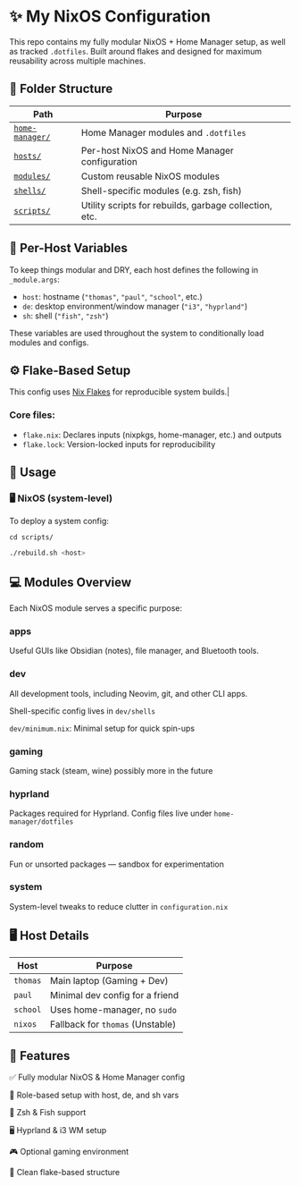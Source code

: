 # ✨ My NixOS Configuration

This repo contains my fully modular NixOS + Home Manager setup, as well as tracked `.dotfiles`. Built around flakes and designed for maximum reusability across multiple machines.


## 📁 Folder Structure

| Path           | Purpose                                                             |
|----------------|---------------------------------------------------------------------|
| [`home-manager/`](./home-manager) | Home Manager modules and `.dotfiles`                     |
| [`hosts/`](./hosts)             | Per-host NixOS and Home Manager configuration            |
| [`modules/`](./modules)         | Custom reusable NixOS modules                           |
| [`shells/`](./shells)           | Shell-specific modules (e.g. zsh, fish)                  |
| [`scripts/`](./scripts)         | Utility scripts for rebuilds, garbage collection, etc.   |


## 🧠 Per-Host Variables

To keep things modular and DRY, each host defines the following in `_module.args`:

- `host`: hostname (`"thomas"`, `"paul"`, `"school"`, etc.)
- `de`: desktop environment/window manager (`"i3"`, `"hyprland"`)
- `sh`: shell (`"fish"`, `"zsh"`)

These variables are used throughout the system to conditionally load modules and configs.


## ⚙️ Flake-Based Setup

This config uses [Nix Flakes](https://nixos.wiki/wiki/Flakes) for reproducible system builds.|

### Core files:

- `flake.nix`: Declares inputs (nixpkgs, home-manager, etc.) and outputs
- `flake.lock`: Version-locked inputs for reproducibility


## 🚀 Usage

### 🖥️ NixOS (system-level)

To deploy a system config:

`cd scripts/`

```bash
./rebuild.sh <host>
```

## 💻 Modules Overview

Each NixOS module serves a specific purpose:

### apps
Useful GUIs like Obsidian (notes), file manager, and Bluetooth tools.

### dev
All development tools, including Neovim, git, and other CLI apps.

Shell-specific config lives in `dev/shells`

`dev/minimum.nix`: Minimal setup for quick spin-ups

### gaming

Gaming stack (steam, wine) possibly more in the future

### hyprland
Packages required for Hyprland. Config files live under `home-manager/dotfiles`

### random
Fun or unsorted packages — sandbox for experimentation

### system
System-level tweaks to reduce clutter in `configuration.nix`

## 🖥️ Host Details

|Host    |Purpose                           |
|--------|----------------------------------|
|`thomas`| Main laptop (Gaming + Dev)       |
|`paul`  | Minimal dev config for a friend  |
|`school`| Uses home-manager, no `sudo`     |
|`nixos` | Fallback for `thomas` (Unstable) |

## 🌟 Features

✅ Fully modular NixOS & Home Manager config

🧩 Role-based setup with host, de, and sh vars

🐚 Zsh & Fish support

🖥️ Hyprland & i3 WM setup

🎮 Optional gaming environment

🧼 Clean flake-based structure


